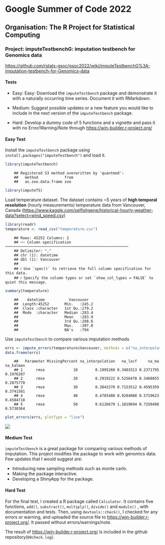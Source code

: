 # Google Summer of Code 2022

## Organisation: The R Project for Statistical Computing

### Project: imputeTestbenchG: imputation testbench for Genomics data
<https://github.com/rstats-gsoc/gsoc2022/wiki/imputeTestbenchG%3A-imputation-testbench-for-Genomics-data>

#### Tests
- Easy: Easy: Download the `imputeTestbench` package and demonstrate it with a naturally occurring time series. Document it with RMarkdown.

- Medium: Suggest possible updates or a new feature you would like to include in the next version of the `imputeTestbench` package.

- Hard: Develop a dummy code of 5 functions and a vignette and pass it with no Error/Warning/Note through <https://win-builder.r-project.org/>

#### Easy Test
Install the `imputeTestbench` package using `install.packages("imputeTestbench")` and load it.

``` r
library(imputeTestbench)
```
```
    ## Registered S3 method overwritten by 'quantmod':
    ##   method            from
    ##   as.zoo.data.frame zoo
```
``` r
library(imputeTS)
```

Load temperature dataset. The dataset contains \~5 years of **high temporal resolution** (hourly measurements) temperature data from Vancouver, Canada (<https://www.kaggle.com/selfishgene/historical-hourly-weather-data?select=wind_speed.csv>)

``` r
library(readr)
temperature <- read_csv("temperature.csv")
```
```
    ## Rows: 45252 Columns: 2
    ## ── Column specification ────────────────────────────────────────────────────────
    ## Delimiter: ","
    ## chr (1): datetime
    ## dbl (1): Vancouver
    ##
    ## ℹ Use `spec()` to retrieve the full column specification for this data.
    ## ℹ Specify the column types or set `show_col_types = FALSE` to quiet this message.
```
``` r
summary(temperature)
```
```
    ##    datetime           Vancouver
    ##  Length:45252       Min.   :245.2
    ##  Class :character   1st Qu.:279.2
    ##  Mode  :character   Median :283.4
    ##                     Mean   :283.9
    ##                     3rd Qu.:288.6
    ##                     Max.   :307.0
    ##                     NA's   :794
```
Use `imputeTestbench` to compare various imputation methods

``` r
errs <- impute_errors(temperature$Vancouver, methods = c("na_interpolation", "na_locf", "na_ma", "na_kalman"), missPercentFrom = 10, missPercentTo = 50)
data.frame(errs)
```
```
    ##   Parameter MissingPercent na_interpolation   na_locf     na_ma na_kalman
    ## 1      rmse             10        0.1995260 0.3403313 0.2371795 0.1976207
    ## 2      rmse             20        0.2919222 0.5256478 0.3468655 0.2875770
    ## 3      rmse             30        0.3843370 0.7153512 0.4595359 0.3741581
    ## 4      rmse             40        0.4785488 0.9284088 0.5719623 0.4584718
    ## 5      rmse             50        0.6126679 1.1819694 0.7250498 0.5730364
```
``` r
plot_errors(errs, plotType = "line")
```

![](files/proposal_files/figure-gfm/unnamed-chunk-3-1.png)<!-- -->

#### Medium Test
`imputeTestbench` is a great package for comparing various methods of imputation. This project modifies the package to work with genomics data. Few updates that I would suggest are:
-   Introducing new sampling methods such as monte carlo.
-   Making the package interactive.
-   Developing a ShinyApp for the package.

#### Hard Test
For the final test, I created a R package called `Calculator`. It contains five functions, `add()`, `substract()`, `multiply()`, `divide()` and `modulo()` , with documentation and tests. Then, using `devtools::check()`, I checked for any errors or warning, and uploaded the source file to <https://win-builder.r-project.org/>. It passed without errors/warnings/note.

The result of <https://win-builder.r-project.org/> is included in the github repository(`00check.log`).
